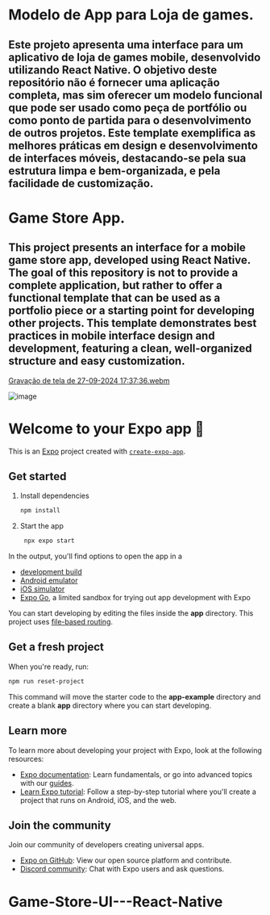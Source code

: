 # Modelo de App para Loja de games.
## Este projeto apresenta uma interface para um aplicativo de loja de games mobile, desenvolvido utilizando React Native. O objetivo deste repositório não é fornecer uma aplicação completa, mas sim oferecer um modelo funcional que pode ser usado como peça de portfólio ou como ponto de partida para o desenvolvimento de outros projetos. Este template exemplifica as melhores práticas em design e desenvolvimento de interfaces móveis, destacando-se pela sua estrutura limpa e bem-organizada, e pela facilidade de customização.

# Game Store App.
## This project presents an interface for a mobile game store app, developed using React Native. The goal of this repository is not to provide a complete application, but rather to offer a functional template that can be used as a portfolio piece or a starting point for developing other projects. This template demonstrates best practices in mobile interface design and development, featuring a clean, well-organized structure and easy customization.

[Gravação de tela de 27-09-2024 17:37:36.webm](https://github.com/user-attachments/assets/bf1ec7ee-6ffc-4e78-9094-819738c2b5a3)

![image](https://github.com/user-attachments/assets/8b0ead5c-1cab-45c3-89eb-ef505a89f328)






# Welcome to your Expo app 👋

This is an [Expo](https://expo.dev) project created with [`create-expo-app`](https://www.npmjs.com/package/create-expo-app).

## Get started

1. Install dependencies

   ```bash
   npm install
   ```

2. Start the app

   ```bash
    npx expo start
   ```

In the output, you'll find options to open the app in a

- [development build](https://docs.expo.dev/develop/development-builds/introduction/)
- [Android emulator](https://docs.expo.dev/workflow/android-studio-emulator/)
- [iOS simulator](https://docs.expo.dev/workflow/ios-simulator/)
- [Expo Go](https://expo.dev/go), a limited sandbox for trying out app development with Expo

You can start developing by editing the files inside the **app** directory. This project uses [file-based routing](https://docs.expo.dev/router/introduction).

## Get a fresh project

When you're ready, run:

```bash
npm run reset-project
```

This command will move the starter code to the **app-example** directory and create a blank **app** directory where you can start developing.

## Learn more

To learn more about developing your project with Expo, look at the following resources:

- [Expo documentation](https://docs.expo.dev/): Learn fundamentals, or go into advanced topics with our [guides](https://docs.expo.dev/guides).
- [Learn Expo tutorial](https://docs.expo.dev/tutorial/introduction/): Follow a step-by-step tutorial where you'll create a project that runs on Android, iOS, and the web.

## Join the community

Join our community of developers creating universal apps.

- [Expo on GitHub](https://github.com/expo/expo): View our open source platform and contribute.
- [Discord community](https://chat.expo.dev): Chat with Expo users and ask questions.
# Game-Store-UI---React-Native
